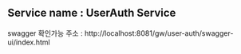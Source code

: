 ## Service name : UserAuth Service

swagger 확인가능 주소
:
http://localhost:8081/gw/user-auth/swagger-ui/index.html
